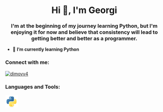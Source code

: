 <h1 align="center">Hi 👋, I'm Georgi</h1>
<h3 align="center"> I'm at the beginning of my journey learning Python, but I'm enjoying it for now and believe that consistency will lead to getting better and better as a programmer.</h3>

- 🌱 **I’m currently learning Python**

<h3 align="left">Connect with me:</h3>
<p align="left">
<a href="https://instagram.com/dimovv4" target="blank"><img align="center" src="https://raw.githubusercontent.com/rahuldkjain/github-profile-readme-generator/master/src/images/icons/Social/instagram.svg" alt="dimovv4" height="30" width="40" /></a>
</p>

<h3 align="left">Languages and Tools:</h3>
<p align="left"> <a href="https://www.python.org" target="_blank" rel="noreferrer"> <img src="https://raw.githubusercontent.com/devicons/devicon/master/icons/python/python-original.svg" alt="python" width="40" height="40"/> </a> </p>
